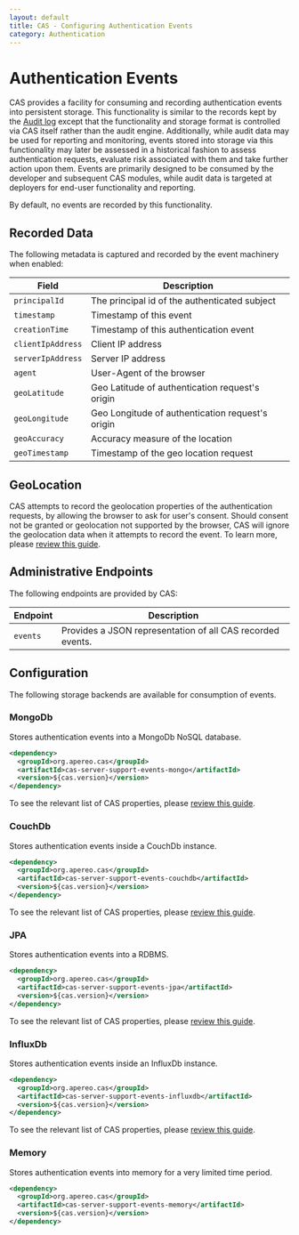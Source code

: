 ```yaml
---
layout: default
title: CAS - Configuring Authentication Events
category: Authentication
---
```


# Authentication Events

CAS provides a facility for consuming and recording authentication events into persistent storage. This functionality is similar to the records
kept by the [Audit log](Audits.html) except that the functionality and storage format is controlled via CAS itself rather than the audit engine.
Additionally, while audit data may be used for reporting and monitoring, events stored into storage via this functionality may later be assessed
in a historical fashion to assess authentication requests, evaluate risk associated with them and take further action upon them. Events are primarily
designed to be consumed by the developer and subsequent CAS modules, while audit data is targeted at deployers for end-user functionality and reporting.

By default, no events are recorded by this functionality.

## Recorded Data

The following metadata is captured and recorded by the event machinery when enabled:

| Field                             | Description
|-----------------------------------|-----------------------------------------------------------------
| `principalId`                              | The principal id of the authenticated subject
| `timestamp`                                | Timestamp of this event
| `creationTime`                             | Timestamp of this authentication event
| `clientIpAddress`                          | Client IP address
| `serverIpAddress`                          | Server IP address
| `agent`                                    | User-Agent of the browser
| `geoLatitude`                              | Geo Latitude of authentication request's origin
| `geoLongitude`                             | Geo Longitude of authentication request's origin
| `geoAccuracy`                              | Accuracy measure of the location
| `geoTimestamp`                             | Timestamp of the geo location request

## GeoLocation

CAS attempts to record the geolocation properties of the authentication requests, by allowing the browser to ask for user's consent.
Should consent not be granted or geolocation not supported by the browser, CAS will ignore the geolocation data when it attempts to
record the event. To learn more, please [review this guide](GeoTracking-Authentication-Requests.html).

## Administrative Endpoints

The following endpoints are provided by CAS:
 
| Endpoint                 | Description
|--------------------------|------------------------------------------------
| `events`                 | Provides a JSON representation of all CAS recorded events.

## Configuration

The following storage backends are available for consumption of events.

### MongoDb

Stores authentication events into a MongoDb NoSQL database.

```xml
<dependency>
  <groupId>org.apereo.cas</groupId>
  <artifactId>cas-server-support-events-mongo</artifactId>
  <version>${cas.version}</version>
</dependency>
```

To see the relevant list of CAS properties, please [review this guide](../configuration/Configuration-Properties.html#mongodb-events).

### CouchDb

Stores authentication events inside a CouchDb instance.

```xml
<dependency>
  <groupId>org.apereo.cas</groupId>
  <artifactId>cas-server-support-events-couchdb</artifactId>
  <version>${cas.version}</version>
</dependency>
```

To see the relevant list of CAS properties, please [review this guide](../configuration/Configuration-Properties.html#couchdb-events).

### JPA

Stores authentication events into a RDBMS.

```xml
<dependency>
  <groupId>org.apereo.cas</groupId>
  <artifactId>cas-server-support-events-jpa</artifactId>
  <version>${cas.version}</version>
</dependency>
```

To see the relevant list of CAS properties, please [review this guide](../configuration/Configuration-Properties.html#database-events).

### InfluxDb

Stores authentication events inside an InfluxDb instance.

```xml
<dependency>
  <groupId>org.apereo.cas</groupId>
  <artifactId>cas-server-support-events-influxdb</artifactId>
  <version>${cas.version}</version>
</dependency>
```

To see the relevant list of CAS properties, please [review this guide](../configuration/Configuration-Properties.html#influxdb-events).

### Memory

Stores authentication events into memory for a very limited time period.

```xml
<dependency>
  <groupId>org.apereo.cas</groupId>
  <artifactId>cas-server-support-events-memory</artifactId>
  <version>${cas.version}</version>
</dependency>
```
